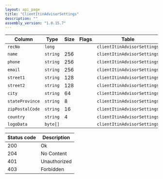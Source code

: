 ```yaml
---
layout: api_page
title: "ClientItinAdvisorSettings"
description: ""
assembly_version: "1.0.15.7"
---
```




| Column | Type | Size | Flags | Table | Description |
| ------ | ---- | ---- | ----- | ----- | ----------- |
| `recNo` | `long` |  |  | `clientItinAdvisorSettings` | 
| `name` | `string` | 256 |  | `clientItinAdvisorSettings` | 
| `phone` | `string` | 256 |  | `clientItinAdvisorSettings` | 
| `email` | `string` | 256 |  | `clientItinAdvisorSettings` | 
| `street1` | `string` | 128 |  | `clientItinAdvisorSettings` | 
| `street2` | `string` | 128 |  | `clientItinAdvisorSettings` | 
| `city` | `string` | 64 |  | `clientItinAdvisorSettings` | 
| `stateProvince` | `string` | 8 |  | `clientItinAdvisorSettings` | 
| `zipPostalCode` | `string` | 16 |  | `clientItinAdvisorSettings` | 
| `country` | `string` | 4 |  | `clientItinAdvisorSettings` | 
| `logoData` | `byte[]` |  |  | `clientItinAdvisorSettings` | 

| Status code | Description |
| ----------- | ----------- |
| 200 | Ok |
| 204 | No Content |
| 401 | Unauthorized |
| 403 | Forbidden |


